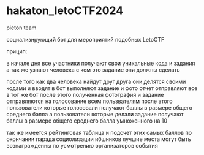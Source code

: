 # hakaton_letoCTF2024
pieton team

социализирующий бот для мероприятий подобных LetoCTF

прицип:

в начале дня все участники получают свои уникальные кода и задания а так же узнают человека с кем это задание они должны сделать 

после того как два человека найдут друг друга они делятся своими кодами и вводят в бот
выполняют задание и фото отчет отправляют все в тот же бот
после этого полученная фотография и задание отправляются на голосование всем пользвателям 
после этого пользователи которые голосовали получают баллы в размере общего среднего балла
а пользователи которые делали задание получают баллы в размере общего среднего балла умноженного на 10

так же имеется рейтинговая таблица и подсчет этих самых баллов
по окончании парада социолизации ибшников лучшие места могут быть вознагражденны по усмотрению организаторов события 
